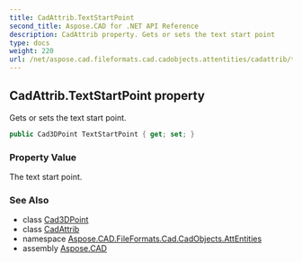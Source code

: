 ```yaml
---
title: CadAttrib.TextStartPoint
second_title: Aspose.CAD for .NET API Reference
description: CadAttrib property. Gets or sets the text start point
type: docs
weight: 220
url: /net/aspose.cad.fileformats.cad.cadobjects.attentities/cadattrib/textstartpoint/
---
```

## CadAttrib.TextStartPoint property

Gets or sets the text start point.

```csharp
public Cad3DPoint TextStartPoint { get; set; }
```

### Property Value

The text start point.

### See Also

* class [Cad3DPoint](../../../aspose.cad.fileformats.cad.cadobjects/cad3dpoint/)
* class [CadAttrib](../)
* namespace [Aspose.CAD.FileFormats.Cad.CadObjects.AttEntities](../../../aspose.cad.fileformats.cad.cadobjects.attentities/)
* assembly [Aspose.CAD](../../../)


